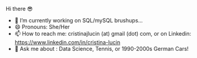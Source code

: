 Hi there :sunglasses:

- 🔭 I’m currently working on SQL/mySQL brushups...
- 😄 Pronouns: She/Her
- 📫 How to reach me: cristinajlucin (at) gmail (dot) com, or on Linkedin: https://www.linkedin.com/in/cristina-lucin
- 💬 Ask me about : Data Science, Tennis, or 1990-2000s German Cars!

